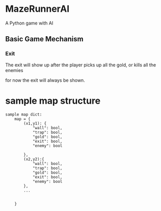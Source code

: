 # MazeRunnerAI
A Python game with AI 



## Basic Game Mechanism

### Exit 

The exit will show up after the player picks up all the gold, or kills all the enemies



for now the exit will always be shown.



# sample map structure

```
sample map dict:
    map = {
        (x1,y1): {
            "wall": bool,
            "trap": bool,
            "gold": bool,
            "exit": bool,
            "enemy": bool
             
        },
        (x2,y2):{
            "wall": bool,
            "trap": bool,
            "gold": bool,
            "exit": bool,
            "enemy": bool
        },
        ...
        
        
    }
```
